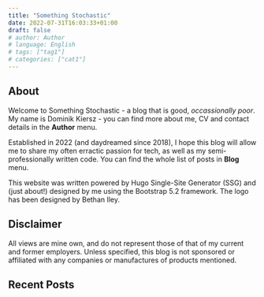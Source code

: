 ```yaml
---
title: "Something Stochastic"
date: 2022-07-31T16:03:33+01:00
draft: false
# author: Author
# language: English
# tags: ["tag1"]
# categories: ["cat1"]
---
```



## About

Welcome to Something Stochastic - a blog that is good, _occassionally poor_. My name is Dominik Kiersz - you can find more about me, CV and contact details in the **Author** menu.

Established in 2022 (and daydreamed since 2018), I hope this blog will allow me to share my often erractic passion for tech, as well as my semi-professionally written code. You can find the whole list of posts in **Blog** menu.

This website was written powered by Hugo Single-Site Generator (SSG) and (just about!) designed by me using the Bootstrap 5.2 framework. The logo has been designed by Bethan Iley.

## Disclaimer

All views are mine own, and do not represent those of that of my current and former employers. Unless specified, this blog is not sponsored or affiliated with any companies or manufactures of products mentioned.

## Recent Posts
